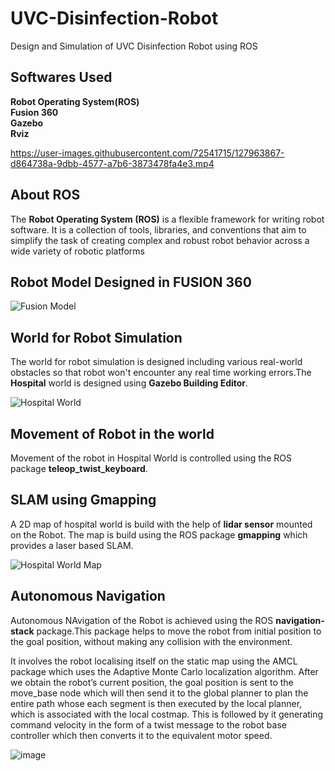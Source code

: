 # UVC-Disinfection-Robot
Design and Simulation of UVC Disinfection Robot using ROS

## Softwares Used
**Robot Operating System(ROS)**  
**Fusion 360**  
**Gazebo**  
**Rviz**

https://user-images.githubusercontent.com/72541715/127963867-d864738a-9dbb-4577-a7b6-3873478fa4e3.mp4

## About ROS
The **Robot Operating System (ROS)** is a flexible framework for writing robot software. It is a collection of tools, libraries, and conventions that aim to simplify the task of creating complex and robust robot behavior across a wide variety of robotic platforms

## Robot Model Designed in FUSION 360

![Fusion Model](https://user-images.githubusercontent.com/72541715/127964696-bbcaf687-6e80-4ecf-94de-86eb9522bd19.png)

## World for Robot Simulation
The world for robot simulation is designed including various real-world obstacles so that robot won't encounter any real time working errors.The **Hospital** world is designed using **Gazebo Building Editor**.

![Hospital World](https://user-images.githubusercontent.com/72541715/127981025-58960507-bddc-4351-a5f5-c162f94fa0e7.png)


## Movement of Robot in the world
Movement of the robot in Hospital World is controlled using the ROS package **teleop_twist_keyboard**.

## SLAM using Gmapping
A 2D map of hospital world is build with the help of **lidar sensor** mounted on the Robot. The map is build using the ROS package **gmapping** which provides a laser based SLAM.

![Hospital World Map](https://user-images.githubusercontent.com/72541715/127989474-7784b17f-5f2e-40e1-9c14-7a39d2edd2d6.png)

## Autonomous Navigation
Autonomous NAvigation of the Robot is achieved using the ROS **navigation-stack** package.This package helps to move the robot from initial position to the goal position, without making any collision with the environment.

It involves the robot localising itself on the static map using the AMCL package which uses the Adaptive Monte Carlo localization algorithm. After we obtain the robot’s current position, the goal position is sent to the move_base node which will then send it to the global planner to plan the entire path whose each segment is then executed by the local planner, which is associated with the local costmap. This is followed by it generating command velocity in the form of a twist message to the robot base controller which then converts it to the equivalent motor speed.

![image](https://user-images.githubusercontent.com/72541715/127992054-66f77875-8dbf-40de-90e1-812f18b03f6c.png)

